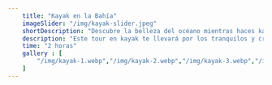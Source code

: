 ```yaml
---
    title: "Kayak en la Bahía"
    imageSlider: "/img/kayak-slider.jpeg"
    shortDescription: "Descubre la belleza del océano mientras haces kayak"
    description: "Este tour en kayak te llevará por los tranquilos y cristalinos aguas del Pacífico para explorar la belleza natural de la costa de Puerto Vallarta. Admirarás la impresionante vista de la ciudad desde la bahía y también tendrás la oportunidad de descubrir algunos de los lugares más hermosos y secretos de la costa."
    time: "2 horas"
    gallery : [
        "/img/kayak-1.webp","/img/kayak-2.webp","/img/kayak-3.webp","/img/kayak-4.webp","/img/kayak-5.webp","/img/kayak-6.webp"
    ] 
---
```

